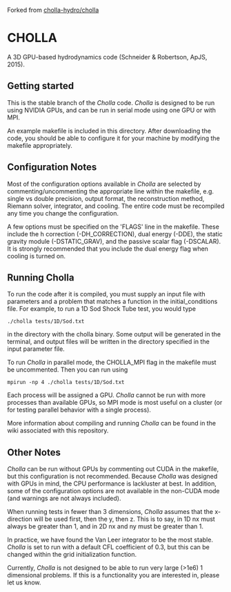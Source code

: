 Forked from [cholla-hydro/cholla](https://github.com/cholla-hydro/cholla)

CHOLLA
============
A 3D GPU-based hydrodynamics code (Schneider & Robertson, ApJS, 2015).

Getting started
----------------
This is the stable branch of the *Cholla* code. *Cholla* is designed to 
be run using NVIDIA GPUs, and can be run in serial mode using one GPU
or with MPI.

An example makefile is included in this directory. After downloading the code, you should
be able to configure it for your machine by modifying the makefile appropriately.


Configuration Notes
------------
Most of the configuration options available in *Cholla* are selected by commenting/uncommenting
the appropriate line within the makefile, e.g. single vs
double precision, output format, the reconstruction method, Riemann solver, integrator, 
and cooling. The entire code must be recompiled any time you change the configuration.

A few options must be specified on the 'FLAGS' line in the makefile. These include
the h correction (-DH_CORRECTION), dual energy (-DDE), the static gravity module (-DSTATIC_GRAV), 
and the passive scalar flag (-DSCALAR). It is strongly recommended that you include the dual energy
flag when cooling is turned on.


Running Cholla
--------------
To run the code after it is compiled, you must supply an input file with parameters and a problem that matches a function
in the initial_conditions file. For example, to run a 1D Sod Shock Tube test, you would type

```./cholla tests/1D/Sod.txt```

in the directory with the cholla binary. Some output will be generated in the terminal, and output files will be written in the directory specified in the input parameter file.

To run *Cholla* in parallel mode, the CHOLLA_MPI flag in the makefile must be uncommented. Then you can run
using

```mpirun -np 4 ./cholla tests/1D/Sod.txt```

Each process will be assigned a GPU. *Cholla* cannot be run with more processes than available GPUs,
so MPI mode is most useful on a cluster (or for testing parallel behavior with a single process).

More information about compiling and running *Cholla* can be found in the wiki associated with this repository.

Other Notes
--------------

*Cholla* can be run without GPUs by commenting out CUDA in the makefile, but this configuration is not recommended. Because *Cholla*
was designed with GPUs in mind, the CPU performance is lackluster at best. In addition, some 
of the configuration options are not available in the non-CUDA mode (and warnings are not always included).

When running tests in fewer than 3 dimensions, *Cholla* assumes that the x-direction will be used first, then
the y, then z. This is to say, in 1D nx must always be greater than 1, and in 2D nx and ny must be greater than 1.

In practice, we have found the Van Leer integrator to be the most stable. *Cholla* is set to run with a default CFL coefficient of 0.3, but this can be changed within the grid initialization function.

Currently, *Cholla* is not designed to be able to run very large (>1e6) 1 dimensional problems. If this is a functionality you are
interested in, please let us know.
